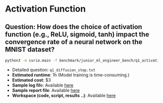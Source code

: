 # Activation Function

## Question: How does the choice of activation function (e.g., ReLU, sigmoid, tanh) impact the convergence rate of a neural network on the MNIST dataset?
```bash
python3 -m curie.main -f benchmark/junior_ml_engineer_bench/q1_activation_func.txt --report
```

- Detailed question: `q1_diffusion_step.txt`
- **Estimated runtime**: 1h (Model training is time-consuming.)
- **Estimated cost**: $3 
- **Sample log fil**e: Available [here](mle_activation_func_20250326.log)
- **Sample report file**: Available [here](mle_activation_func_20250326.md)
- **Workspace (code, script, results ..)**: Available [here](workspace)